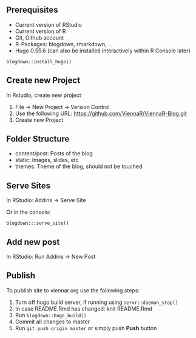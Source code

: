 Prerequisites
-------------

-   Current version of RStudio
-   Current version of R
-   Git, Github account
-   R-Packages: blogdown, rmarkdown, …
-   Hugo 0.55.6 (can also be installed interactively within R Console
    later)

<!-- -->

    blogdown::install_hugo()

Create new Project
------------------

In Rstudio, create new project

1.  File -&gt; New Project -&gt; Version Control
2.  Use the following URL:
    <a href="https://github.com/ViennaR/ViennaR-Blog.git" class="uri">https://github.com/ViennaR/ViennaR-Blog.git</a>
3.  Create new Project

Folder Structure
----------------

-   content/post: Posts of the blog
-   static: Images, slides, etc
-   themes: Theme of the blog, should not be touched

Serve Sites
-----------

In RStudio: Addins -&gt; Serve Site

Or in the console:

    blogdown:::serve_site()

Add new post
------------

In RStudio: Run Addins -&gt; New Post

Publish
-------

To publish site to viennar.org use the following steps:

1.  Turn off hugo build server, if running using `servr::daemon_stop()`
2.  In case README.Rmd has changed: knit README.Rmd
3.  Run `blogdown::hugo_build()`
4.  Commit all changes to master
5.  Run `git push origin master` or simply push **Push** button
